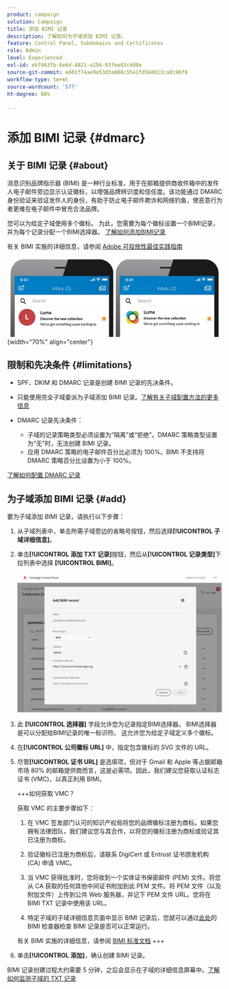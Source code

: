 ```yaml
---
product: campaign
solution: Campaign
title: 添加 BIMI 记录
description: 了解如何为子域添加 BIMI 记录。
feature: Control Panel, Subdomains and Certificates
role: Admin
level: Experienced
exl-id: eb7863fb-6e6d-4821-a156-03fee03cdd0e
source-git-commit: e601f74ae9e53d3a008c55e1fd568013ca0196f8
workflow-type: tm+mt
source-wordcount: '577'
ht-degree: 86%

---
```


# 添加 BIMI 记录 {#dmarc}

## 关于 BIMI 记录 {#about}

消息识别品牌指示器 (BIMI) 是一种行业标准，用于在邮箱提供商收件箱中的发件人电子邮件旁边显示认证徽标，以增强品牌辨识度和信任度。该功能通过 DMARC 身份验证来验证发件人的身份，有助于防止电子邮件欺诈和网络钓鱼，使恶意行为者更难在电子邮件中冒充合法品牌。

您可以为给定子域使用多个徽标。 为此，您需要为每个徽标设置一个BIMI记录，并为每个记录分配一个BIMI选择器。 [了解如何添加BIMI记录](#add)

有关 BIMI 实施的详细信息，请参阅 [Adobe 可投放性最佳实践指南](https://experienceleague.adobe.com/docs/deliverability-learn/deliverability-best-practice-guide/additional-resources/technotes/implement-bimi.html?lang=zh-Hans)

![](assets/bimi-example.png){width="70%" align="center"}

## 限制和先决条件 {#limitations}

* SPF、DKIM 和 DMARC 记录是创建 BIMI 记录的先决条件。
* 只能使用完全子域委派为子域添加 BIMI 记录。[了解有关子域配置方法的更多信息](subdomains-branding.md#subdomain-delegation-methods)
* DMARC 记录先决条件：

   * 子域的记录策略类型必须设置为“隔离”或“拒绝”。DMARC 策略类型设置为“无”时，无法创建 BIMI 记录。
   * 应用 DMARC 策略的电子邮件百分比必须为 100%。BIMI 不支持将 DMARC 策略百分比设置为小于 100%。

[了解如何配置 DMARC 记录](dmarc.md)

## 为子域添加 BIMI 记录 {#add}

要为子域添加 BIMI 记录，请执行以下步骤：

1. 从子域列表中，单击所需子域旁边的省略号按钮，然后选择&#x200B;**[!UICONTROL 子域详细信息]**。

1. 单击&#x200B;**[!UICONTROL 添加 TXT 记录]**&#x200B;按钮，然后从&#x200B;**[!UICONTROL 记录类型]**&#x200B;下拉列表中选择 **[!UICONTROL BIMI]**。

   ![](assets/bimi-add.png)

1. 此 **[!UICONTROL 选择器]** 字段允许您为记录指定BIMI选择器。 BIMI选择器是可以分配给BIMI记录的唯一标识符。 这允许您为给定子域定义多个徽标。

1. 在&#x200B;**[!UICONTROL 公司徽标 URL]** 中，指定包含徽标的 SVG 文件的 URL。

1. 尽管&#x200B;**[!UICONTROL 证书 URL]** 是选填项，但对于 Gmail 和 Apple 等占据邮箱市场 80% 的邮箱提供商而言，这是必需项。因此，我们建议您获取认证标志证书 (VMC)，以真正利用 BIMI。

   +++如何获取 VMC？

   获取 VMC 的主要步骤如下：

   1. 在 VMC 签发部门认可的知识产权局将您的品牌徽标注册为商标。如果您拥有法律团队，我们建议您与其合作，以将您的徽标注册为商标或验证其已注册为商标。

   1. 验证徽标已注册为商标后，请联系 DigiCert 或 Entrust 证书颁发机构 (CA) 申请 VMC。

   1. 当 VMC 获得批准时，您将收到一个实体证书保密邮件 (PEM) 文件。将您从 CA 获取的任何其他中间证书附加到此 PEM 文件。将 PEM 文件（以及附加文件）上传到公共 Web 服务器，并记下 PEM 文件 URL。您将在 BIMI TXT 记录中使用该 URL。

   1. 特定子域的子域详细信息页面中显示 BIMI 记录后，您就可以通过[此处](https://bimigroup.org/bimi-generator/)的 BIMI 检查器检查 BIMI 记录是否可以正常运行。

   有关 BIMI 实施的详细信息，请参阅 [BIMI 标准文档](https://bimigroup.org/implementation-guide/)
+++

1. 单击&#x200B;**[!UICONTROL 添加]**，确认创建 BIMI 记录。

BIMI 记录创建过程大约需要 5 分钟，之后会显示在子域的详细信息屏幕中。[了解如何监测子域的 TXT 记录](gs-txt-records.md#monitor)

